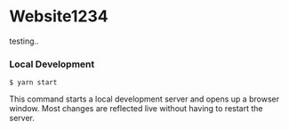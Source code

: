 # Website1234

testing..

### Local Development

```
$ yarn start
```

This command starts a local development server and opens up a browser window. Most changes are reflected live without having to restart the server.
